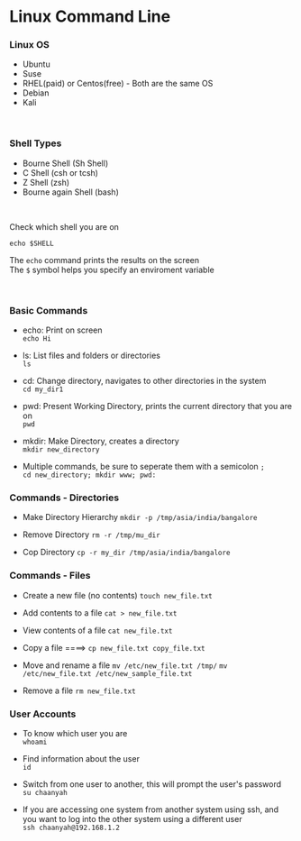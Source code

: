 # Linux Command Line

### Linux OS
- Ubuntu
- Suse
- RHEL(paid) or Centos(free) - Both are the same OS
- Debian
- Kali

<br>

### Shell Types
- Bourne Shell (Sh Shell)
- C Shell (csh or tcsh)
- Z Shell (zsh)
- Bourne again Shell (bash)

<br>

Check which shell you are on 
```
echo $SHELL
```
The `echo` command prints the results on the screen <br>
The `$` symbol helps you specify an enviroment variable

<br>


### Basic Commands
- echo: Print on screen <br>
  ```echo Hi```

- ls: List files and folders or directories <br>
  ```ls```

- cd: Change directory, navigates to other directories in the system <br>
  ```cd my_dir1```

- pwd: Present Working Directory, prints the current directory that you are on <br>
  ```pwd```

- mkdir: Make Directory, creates a directory <br>
  ```mkdir new_directory```

- Multiple commands, be sure to seperate them with a semicolon  ```;``` <br>
  ```cd new_directory; mkdir www; pwd:```


### Commands - Directories
- Make Directory Hierarchy 
  ```mkdir -p /tmp/asia/india/bangalore```

- Remove Directory 
  ```rm -r /tmp/mu_dir```

- Cop Directory 
  ```cp -r my_dir /tmp/asia/india/bangalore```


### Commands - Files
- Create a new file (no contents) 
  ```touch new_file.txt```

- Add contents to a file 
  ```cat > new_file.txt```

- View contents of a file 
  ```cat new_file.txt```

- Copy a file ====>
  ```cp new_file.txt copy_file.txt```

- Move and rename a file 
  ```mv /etc/new_file.txt /tmp/```
  ```mv /etc/new_file.txt /etc/new_sample_file.txt```

- Remove a file 
  ```rm new_file.txt```


### User Accounts
- To know which user you are <br>
```whoami```

- Find information about the user <br>
  ```id```

- Switch from one user to another, this will prompt the user's password <br>
  ```su chaanyah```

- If you are accessing one system from another system using ssh, and you want to log into the other system using a different user <br>
  ```ssh chaanyah@192.168.1.2```
